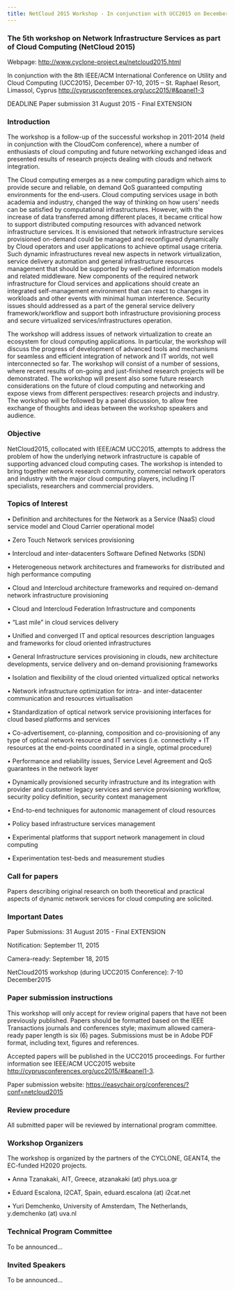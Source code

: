 ```yaml
---
title: NetCloud 2015 Workshop - In conjunction with UCC2015 on December 07-10, 2015, Limassol, Cyprus
---
```


### The 5th workshop on Network Infrastructure Services as part of Cloud Computing (NetCloud 2015)
Webpage: <http://www.cyclone-project.eu/netcloud2015.html>

In conjunction with the 8th IEEE/ACM International Conference on Utility and Cloud Computing (UCC2015), 
December 07-10, 2015 – St. Raphael Resort, Limassol, Cyprus
<http://cyprusconferences.org/ucc2015/#&panel1-3>

DEADLINE Paper submission  31 August 2015 - Final EXTENSION

### Introduction	

The workshop is a follow-up of the successful workshop in 2011-2014 (held in conjunction with the CloudCom conference), where a number of enthusiasts of cloud computing and future networking exchanged ideas and presented results of research projects dealing with clouds and network integration.  

The Cloud computing emerges as a new computing paradigm which aims to provide secure and reliable, on demand QoS guaranteed computing environments for the end-users. Cloud computing services usage in both academia and industry, changed the way of thinking on how users’ needs can be satisfied by computational infrastructures. However, with the increase of data transferred among different places, it became critical how to support distributed computing resources with advanced network infrastructure services. It is envisioned that network infrastructure services provisioned on-demand could be managed and reconfigured dynamically by Cloud operators and user applications to achieve optimal usage criteria. Such dynamic infrastructures reveal new aspects in network virtualization, service delivery automation and general infrastructure resources management that should be supported by well-defined information models and related middleware. New components of the required network infrastructure for Cloud services and applications should create an integrated self-management environment that can react to changes in workloads and other events with minimal human interference. Security issues should addressed as a part of the general service delivery framework/workflow and support both infrastructure provisioning process and secure virtualized services/infrastructures operation.

The workshop will address issues of network virtualization to create an ecosystem for cloud computing applications. In particular, the workshop will discuss the progress of development of advanced tools and mechanisms for seamless and efficient integration of network and IT worlds, not well interconnected so far. 
The workshop will consist of a number of sessions, where recent results of on-going and just-finished research projects will be demonstrated. The workshop will present also some future research considerations on the future of cloud computing and networking and expose views from different perspectives: research projects and industry.
The workshop will be followed by a panel discussion, to allow free exchange of thoughts and ideas between the workshop speakers and audience. 

### Objective 

NetCloud2015, collocated with IEEE/ACM UCC2015, attempts to address the problem of how the underlying network infrastructure is capable of supporting advanced cloud computing cases. The workshop is intended to bring together network research community, commercial network operators and industry with the major cloud computing players, including IT specialists, researchers and commercial providers. 

### Topics of Interest

•	Definition and architectures for the Network as a Service (NaaS) cloud service model and Cloud Carrier operational model

•	Zero Touch Network services provisioning

•	Intercloud and inter-datacenters Software Defined Networks (SDN)

•	Heterogeneous network architectures and frameworks for distributed and high performance computing

•	Cloud and Intercloud architecture frameworks and required on-demand network infrastructure provisioning

•	Cloud and Intercloud Federation Infrastructure and components

•	“Last mile” in cloud services delivery

•	Unified and converged IT and optical resources description languages and frameworks for cloud oriented infrastructures

•	General Infrastructure services provisioning in clouds, new architecture developments, service delivery and on-demand provisioning frameworks 

•	Isolation and flexibility of the cloud oriented virtualized optical networks

•	Network infrastructure optimization for intra- and inter-datacenter communication  and resources virtualisation

•	Standardization of optical network service provisioning interfaces for cloud based platforms and services 

•	Co-advertisement, co-planning, composition and co-provisioning of any type of optical network resource and IT services (i.e. connectivity + IT resources at the end-points coordinated in a single, optimal procedure)

•	Performance and reliability issues, Service Level Agreement and QoS guarantees in the network layer

•	Dynamically provisioned security infrastructure and its integration with provider and customer legacy services and service provisioning workflow, security policy definition, security context management

•	End-to-end techniques for autonomic management of cloud resources

•	Policy based infrastructure services management

•	Experimental platforms that support network management in cloud computing

•	Experimentation test-beds and measurement studies

### Call for papers

Papers describing original research on both theoretical and practical aspects of dynamic network services for cloud computing are solicited.

### Important Dates

Paper Submissions: 31 August 2015 - Final EXTENSION 

Notification: September 11, 2015

Camera-ready: September 18, 2015 

NetCloud2015 workshop (during UCC2015 Conference): 7-10 December2015 

### Paper submission instructions

This workshop will only accept for review original papers that have not been previously published. Papers should be formatted based on the IEEE Transactions journals and conferences style; maximum allowed camera-ready paper length is six (6) pages. Submissions must be in Adobe PDF format, including text, figures and references.

Accepted papers will be published in the UCC2015 proceedings. For further information see IEEE/ACM UCC2015 website http://cyprusconferences.org/ucc2015/#&panel1-3. 

Paper submission website: <https://easychair.org/conferences/?conf=netcloud2015>

### Review procedure 

All submitted paper will be reviewed by international program committee.

### Workshop Organizers

The workshop is organized by the partners of the CYCLONE, GEANT4, the EC-funded H2020 projects. 

•	Anna Tzanakaki, AIT, Greece, atzanakaki (at) phys.uoa.gr

•	Eduard Escalona, I2CAT, Spain, eduard.escalona (at) i2cat.net

•	Yuri Demchenko, University of Amsterdam, The Netherlands, y.demchenko (at) uva.nl 

### Technical Program Committee

To be announced…

### Invited Speakers

To be announced…

